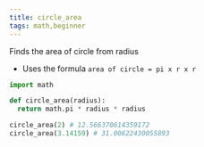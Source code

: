 ```yaml
---
title: circle_area
tags: math,beginner
---
```


Finds the area of circle from radius

- Uses the formula `area of circle = pi x r x r`

```py
import math

def circle_area(radius):
  return math.pi * radius * radius
```

```py
circle_area(2) # 12.566370614359172
circle_area(3.14159) # 31.00622430055893
```